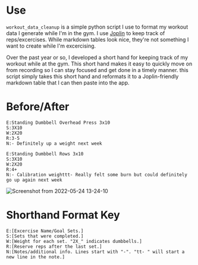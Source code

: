 # Use
`workout_data_cleanup` is a simple python script I use to format my workout data I generate while I'm in the gym. I use [Joplin](https://joplinapp.org/) to keep track of reps/excercises. While markdown tables look nice, they're not something I want to create while I'm excercising.

Over the past year or so, I developed a short hand for keeping track of my workout while at the gym. This short hand makes it easy to quickly move on from recording so I can stay focused and get done in a timely manner. this script simply takes this short hand and reformats it to a Joplin-friendly markdown table that I can then paste into the app.

# Before/After
```
E:Standing Dumbbell Overhead Press 3x10
S:3X10
W:2X20
R:3-5
N:- Definitely up a weight next week

E:Standing Dumbbell Rows 3x10
S:3X10
W:2X20
R:4+
N:- Calibration weighttt- Really felt some burn but could definitely go up again next week
```
![Screenshot from 2022-05-24 13-24-10](https://user-images.githubusercontent.com/105478928/170095591-e3554f53-bbb0-4328-b3c2-8fac6fe99aca.png)

# Shorthand Format Key

```
E:[Excercise Name/Goal Sets.]
S:[Sets that were completed.]
W:[Weight for each set. "2X_" indicates dumbbells.]
R:[Reserve reps after the last set.]
N:[Notes/additional info. Lines start with "-". "tt- " will start a new line in the note.]
```